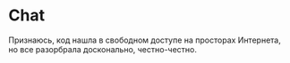 # Chat
Признаюсь, код нашла в свободном доступе на просторах Интернета, но все разорбрала досконально, честно-честно.
